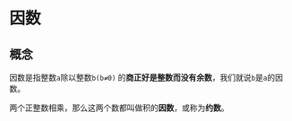 # 因数

## 概念

因数是指整数`a`除以整数`b(b≠0)` 的**商正好是整数而没有余数**，我们就说`b`是`a`的因数。

两个正整数相乘，那么这两个数都叫做积的**因数**，或称为**约数**。
